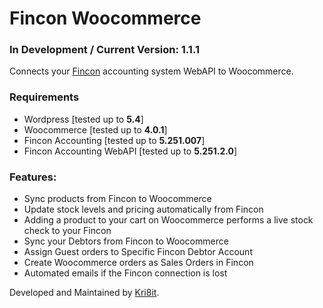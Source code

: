 # Fincon Woocommerce
### In Development / Current Version: 1.1.1
Connects your [Fincon](https://fincon.co.za/) accounting system WebAPI to Woocommerce.

### Requirements
- Wordpress [tested up to **5.4**]
- Woocommerce [tested up to **4.0.1**]
- Fincon Accounting [tested up to **5.251.007**]
- Fincon Accounting WebAPI [tested up to **5.251.2.0**]

### Features:
- Sync products from Fincon to Woocommerce
- Update stock levels and pricing automatically from Fincon
- Adding a product to your cart on Woocommerce performs a live stock check to your Fincon
- Sync your Debtors from Fincon to Woocommerce
- Assign Guest orders to Specific Fincon Debtor Account
- Create Woocommerce orders as Sales Orders in Fincon
- Automated emails if the Fincon connection is lost

Developed and Maintained by [Kri8it](https://kri8it.com/).
